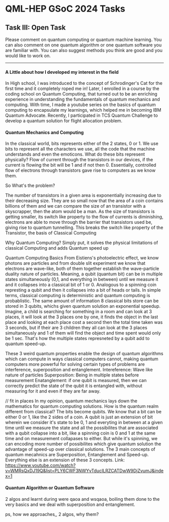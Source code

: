 # QML-HEP GSoC 2024 Tasks

## Task III: Open Task

Please comment on quantum computing or quantum machine learning. You can also
comment on one quantum algorithm or one quantum software you are familiar with.
You can also suggest methods you think are good and you would like to work on.

<hr>

#### A Little about how I developed my interest in the field
In High school, I was introduced to the concept of Schrodinger's Cat for the first time and it completely roped me in! Later, I enrolled in a course by the coding school on Quantum Computing, that turned out to be an enriching experience in understanding the fundamentals of quantum mechanics and computing. With time, I made a youtube series on the basics of quantum computing to encapsulate my learnings, which helped me in becoming IBM Quantum Advocate. Recently, I participated in TCS Quantum Challenge to develop a quantum solution for flight allocation problem. 

#### Quantum Mechanics and Computing
In the classical world, bits represents either of the 2 states, 0 or 1. We use bits to represent all the characters we use, all the code that the machine understands and even the emoticons. What do these bits represent physically? Flow of current through the transistors in our devices, if the current is flowing the bit will be 1 and if not then 0. Essentially, controlled flow of electrons through transistors gave rise to computers as we know them.

So What's the problem?

The number of transistors in a given area is exponentially increasing due to their decreasing size. They are so small now that the area of a coin contains billions of them and we can compare the size of an transistor with a skyscrapper, then the atom would be a man. As the size of transistors is getting smaller, its switch like property to the flow of currents is diminishing, electrons are able to move through the barrier that transistors used be, giving rise to quantum tunnelling. This breaks the switch like property of the Transistor, the basis of Classical Computing

Why Quantum Computing?
Simply put, it solves the physical limitations of classical Computing and adds Quantum speed up

Quantum Computing Basics
From Eistiens's photoelectric effect, we know photons are particles and from double slit experiment we know that electrons are wave-like, both of them together establish the wave-particle duality nature of particles. Meaning, a qubit (quantum bit) can be in multiple states simultaneously (0,1, and everything in between) until we measure it and it collapses into a classical bit of 1 or 0. Analogous to a spinning coin represting a qubit and then it collapses into a bit of heads or tails. In simple terms, classical computing is deterministic and quantum computing is probablistic. The same amount of information 8 classical bits store can be stored in 3 qubits, whichs given quantum solution an exponential speedup. Imagine, a child is searching for something in a room and can look at 3 places, it will look at the 3 places one by one, it finds the object in the last place and looking at each place cost a second then the total time taken was 3 seconds, but if their are 3 children they all can look at the 3 places simultaneously and 1 of them will find the object and time spent would only be 1 sec. That's how the multiple states represneted by a qubit add to quantum speed-up.

These 3 weird quantum properties enable the design of quantum algorithms which can compute in ways classical computers cannot, making quantum computers more powerful for solving certain types of problems are interference, superposition and entanglement.
Intereference: Wave like nature of particles
Superposition: Being in multiple states before measurement
Enatanglement: if one qubit is measured, then we can correctly predict the state of the qubit it is entangled with, without measuring for it and even if they are far away.



// fit in places
In my opinion, quantum mechanics lays down the mathematics for quantum computing solutions. How is the quantum realm different from classical? The bits become qubits. We know that a bit can be either 0 or 1, like the 2 sides of a coin. A qubit is just an extension of bit wherein we consider it's state to be 0, 1 and everyting in between at a given time until we measure the state and all the possibilites that are associated with a qubit collapse into a bit, like a spinning coin is 0 and 1 at the same time and on measurement collapases to either. But while it's spinning, we can encoding more number of possibilites which give quantum solution the advantage of speed-up over classical solutions. The 3 main concepts of quantum mecahnics are Superposition, Entanglement and Speed-up. Everything else is an extension of these 3 concepts.
Link: https://www.youtube.com/watch?v=WMRsQxDJ19Q&list=PLY6CWF3NWYvTducILRZCATDwW9DjZvumJ&index=1

#### Quantum Algorithm or Quantum Software


2 algos and learnt during were qaoa and wsqaoa, boiling them done to the very basics and we deal with superposition and entanglement. 

ps, how we approaches,, 2 algos, why them?